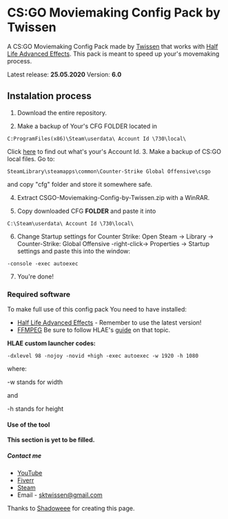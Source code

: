 # CS:GO Moviemaking Config Pack by Twissen
A CS:GO Moviemaking Config Pack made by [Twissen](https://www.youtube.com/channel/UC3bBnCaxlJZImGsoiI8ZbzA) that works with [Half Life Advanced Effects](https://www.advancedfx.org/).
This pack is meant to speed up your's movemaking process.

Latest release: **25.05.2020**
Version: **6.0**

## Instalation process
1. Download the entire repository.

2. Make a backup of Your's CFG FOLDER located in 
```
C:ProgramFiles(x86)\Steam\userdata\ Account Id \730\local\ 
```
Click [here](https://steamid.co/) to find out what's your's Account Id.
3. Make a backup of CS:GO local files. Go to:
```
SteamLibrary\steamapps\common\Counter-Strike Global Offensive\csgo
```
and copy "cfg" folder and store it somewhere safe.

4. Extract CSGO-Moviemaking-Config-by-Twissen.zip with a WinRAR.

5. Copy downloaded CFG **FOLDER** and paste it into 
```
C:\Steam\userdata\ Account Id \730\local\ 
```
6. Change Startup settings for Counter Strike:
 Open Steam -> Library -> Counter-Strike: Global Offensive -right-click-> Properties -> Startup settings 
 and paste this into the window:
```
-console -exec autoexec
```
7. You're done!

### Required software
To make full use of this config pack You need to have installed:
* [Half Life Advanced Effects](http://advancedfx.org/) - Remember to use the latest version!
* [FFMPEG](https://ffmpeg.zeranoe.com/builds/)
	Be sure to follow HLAE's [guide](https://github.com/advancedfx/advancedfx/wiki/How-to-use-FFMPEG-HLAE-to-record-with-ready-to-use-config-preseted) on that topic.

**HLAE custom launcher codes:**
```
-dxlevel 98 -nojoy -novid +high -exec autoexec -w 1920 -h 1080
```
where:

 -w stands for width

and

 -h stands for height
#### Use of the tool
**This section is yet to be filled.**

##### Contact me
* [YouTube](https://www.youtube.com/channel/UC3bBnCaxlJZImGsoiI8ZbzA)
* [Fiverr](https://www.fiverr.com/twissen/)
* [Steam](https://steamcommunity.com/id/twissen/)
* Email - sktwissen@gmail.com



Thanks to [Shadoweee](https://youtube.com/c/Shadoweee) for creating this page.
